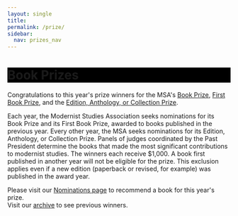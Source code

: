 ```yaml
---
layout: single
title:
permalink: /prize/
sidebar:
  nav: prizes_nav
---
```

 
<div id="main-banner">
	<div class="page__hero--overlay"
  style="background-color: #000; background-image: linear-gradient(rgba(0, 0, 0, 0.5), rgba(0, 0, 0, 0.5)), url(assets/book_prize1.jpg);">
    <div class="wrapper">
	  <h1 id="page-title" class="page__title" itemprop="headline">       
          Book Prizes    
      </h1> 
    </div>
</div>
</div>

<!--
<div id="main-banner">
	<img src="/assets/book_prize1.jpg" width="150"/>
	<img src="/assets/book_prize4.jpg" width="150"/>
	<img src="/assets/book_prize5.jpg" width="150"/>
</div>

<h1>Book Prizes</h1>
-->

  <!-- #BeginEditable "content" -->
<p>Congratulations to this year's prize winners for the MSA's <a
		href="/prizes/shortlist/">Book Prize</a>, <a
		href="/prizes/first-book/">First Book Prize</a>, and the <a
		href="/prizes/collection/">Edition, Anthology, or Collection
		Prize</a>.</p>
<p>Each year, the Modernist Studies Association seeks nominations for
	its Book Prize and its First Book Prize, awarded to books published
	in the previous year. Every other year, the MSA seeks nominations
	for its Edition, Anthology, or Collection Prize. Panels of judges
	coordinated by the Past President determine the books that made the
	most significant contributions to modernist studies. The winners
	each receive $1,000. A book first published in another year will not
	be eligible for the prize. This exclusion applies even if a new
	edition (paperback or revised, for example) was published in the
	award year. 
<p>Please visit our <a href="/prizes/nominations">Nominations page</a>
	to recommend a book for this year's prize.<br /> Visit our <a
		href="/prizes/previous-winners">archive</a> to see previous
	winners.</p> 
<!-- #EndEditable -->


<!-- end main -->
